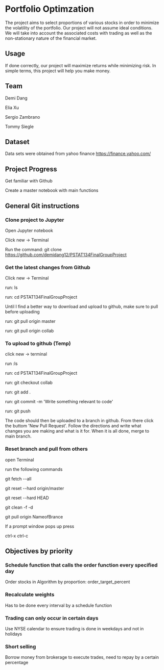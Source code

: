 # Portfolio Optimzation
The project aims to select proportions of various stocks in order to minimize the volatility of the portfolio. Our project will not assume ideal conditions. We will take into account the associated costs with trading as well as the non-stationary nature of the financial market. 

## Usage
If done correctly, our project will maximize returns while minimizing risk. In simple terms, this project will help you make money. 

## Team
Demi Dang 

Elia Xu

Sergio Zambrano 

Tommy Siegle

## Dataset
Data sets were obtained from yahoo finance 
https://finance.yahoo.com/

## Project Progress
Get familiar with Github

Create a master notebook with main functions

## General Git instructions

### Clone project to Jupyter

Open Jupyter notebook

Click new -> Terminal 

Run the command: git clone https://github.com/demidang12/PSTAT134FinalGroupProject


### Get the latest changes from Github

Click new -> Terminal

run: ls

run: cd PSTAT134FinalGroupProject

Until I find a better way to download and upload to github, make sure to pull before uploading

run: git pull origin master

run: git pull origin collab

### To upload to github (Temp)

click new -> terminal 

run :ls

run: cd PSTAT134FinalGroupProject

run: git checkout collab

run: git add .

run: git commit -m 'Write something relevant to code'

run: git push

The code should then be uploaded to a branch in github. From there click the buttom 'New Pull Request'. Follow the directions and write what changes you are making and what is it for. When it is all done, merge to main branch. 

### Reset branch and pull from others

open Terminal

run the following commands

git fetch --all

git reset --hard origin/master

git reset --hard HEAD

git clean -f -d

git pull origin NameofBrance

If a prompt window pops up press

ctrl-x ctrl-c

## Objectives by priority

### Schedule function that calls the order function every specified day

Order stocks in Algorithm by proportion: order_target_percent

### Recalculate weights 

Has to be done every interval by a schedule function


### Trading can only occur in certain days

Use NYSE calendar to ensure trading is done in weekdays and not in holidays

### Short selling

Borrow money from brokerage to execute trades, need to repay by a certain percentage

